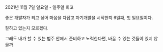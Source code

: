 2021년 11월 7일 일요일 - 일주일 회고

좋은 개발자가 되고 싶어 마음을 다잡고 자기개발을 시작한지 6일째, 첫 일요일이다.

잘하고 있는지 모르겠다.

그래도 내가 할 수 있는 범주 안에서 준비하고 노력한다면, 바꿀 수 있는 것들이 있지 않을까

